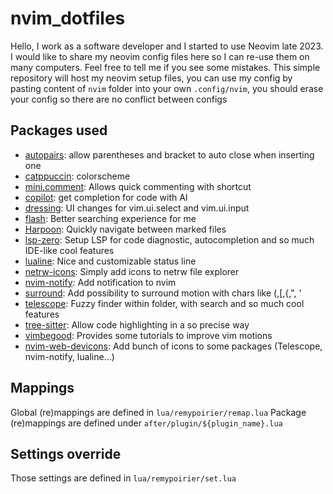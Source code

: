 # nvim_dotfiles

Hello, I work as a software developer and I started to use Neovim late 2023.
I would like to share my neovim config files here so I can re-use them on many computers. Feel free to tell me if you see some mistakes.
This simple repository will host my neovim setup files, you can use my config by pasting content of `nvim` folder into your own `.config/nvim`, you should erase your config so there are no conflict between configs

## Packages used

- [autopairs](https://github.com/windwp/nvim-autopairs): allow parentheses and bracket to auto close when inserting one
- [catppuccin](https://github.com/catppuccin/nvim): colorscheme
- [mini.comment](https://github.com/echasnovski/mini.comment): Allows quick commenting with shortcut
- [copilot](https://github.com/github/copilot.vim): get completion for code with AI 
- [dressing](https://github.com/stevearc/dressing.nvim): UI changes for vim.ui.select and vim.ui.input
- [flash](https://github.com/folke/flash.nvim): Better searching experience for me
- [Harpoon](https://github.com/ThePrimeagen/harpoon): Quickly navigate between marked files
- [lsp-zero](https://github.com/VonHeikemen/lsp-zero.nvim): Setup LSP for code diagnostic, autocompletion and so much IDE-like cool features
- [lualine](https://github.com/nvim-lualine/lualine.nvim): Nice and customizable status line
- [netrw-icons](https://github.com/prichrd/netrw.nvim): Simply add icons to netrw file explorer
- [nvim-notify](https://github.com/rcarriga/nvim-notify): Add notification to nvim
- [surround](https://github.com/kylechui/nvim-surround): Add possibility to surround motion with chars like (,[,{,", '
- [telescope](https://github.com/nvim-telescope/telescope.nvim): Fuzzy finder within folder, with search and so much cool features
- [tree-sitter](https://github.com/nvim-treesitter/nvim-treesitter): Allow code highlighting in a so precise way
- [vimbegood](https://github.com/ThePrimeagen/vim-be-good): Provides some tutorials to improve vim motions
- [nvim-web-devicons](https://github.com/nvim-tree/nvim-web-devicons): Add bunch of icons to some packages (Telescope, nvim-notify, lualine...)

## Mappings

Global (re)mappings are defined in `lua/remypoirier/remap.lua`
Package (re)mappings are defined under `after/plugin/${plugin_name}.lua`


## Settings override

Those settings are defined in `lua/remypoirier/set.lua`
